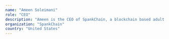 ```yaml
---
name: "Ameen Soleimani"
role: "CEO"
description: "Ameen is the CEO of SpankChain, a blockchain based adult entertainment platform. He was previously a software engineer at ConsenSys where he focused on state channels research and P2P energy trading. He also helped launch AdChain, the first Token Curated Registry to curate a list of non-fraudulent online publishers."
organization: "SpankChain"
country: "United States"
---
```


